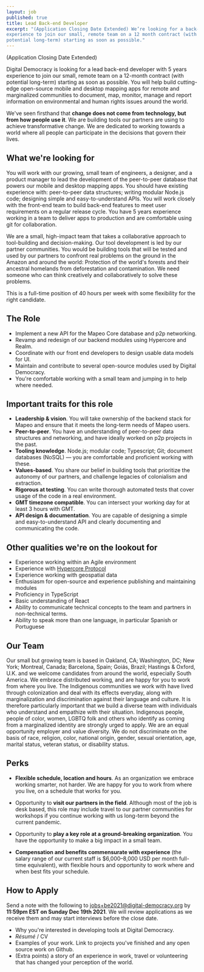 ```yaml
---
layout: job
published: true
title: Lead Back-end Developer 
excerpt: "(Application Closing Date Extended) We’re looking for a back-end developer with 5+ years
experience to join our small, remote team on a 12 month contract (with
potential long-term) starting as soon as possible."
---
```

(Application Closing Date Extended)

Digital Democracy is looking for a lead back-end developer with 5 years experience to join our small, remote team on a 12-month contract (with potential long-term) starting as soon as possible. You will help build cutting-edge open-source mobile and desktop mapping apps for remote and marginalized communities to document, map, monitor, manage and report information on environmental and human rights issues around the world.

We&#39;ve seen firsthand that **change does not come from technology, but from how people use it**. We are building tools our partners are using to achieve transformative change. We are dedicated to working towards a world where all people can participate in the decisions that govern their lives.

## What we&#39;re looking for

You will work with our growing, small team of engineers, a designer, and a product manager to lead the development of the peer-to-peer database that powers our mobile and desktop mapping apps. You should have existing experience with: peer-to-peer data structures; writing modular Node.js code; designing simple and easy-to-understand APIs. You will work closely with the front-end team to build back-end features to meet user requirements on a regular release cycle. You have 5 years experience working in a team to deliver apps to production and are comfortable using git for collaboration.

We are a small, high-impact team that takes a collaborative approach to tool-building and decision-making. Our tool development is led by our partner communities. You would be building tools that will be tested and used by our partners to confront real problems on the ground in the Amazon and around the world: Protection of the world&#39;s forests and their ancestral homelands from deforestation and contamination. We need someone who can think creatively and collaboratively to solve these problems.

This is a full-time position of 40 hours per week with some flexibility for the right candidate.

## The Role

- Implement a new API for the Mapeo Core database and p2p networking.
- Revamp and redesign of our backend modules using Hypercore and Realm.
- Coordinate with our front end developers to design usable data models for UI.
- Maintain and contribute to several open-source modules used by Digital Democracy.
- You&#39;re comfortable working with a small team and jumping in to help where needed.

## Important traits for this role

- **Leadership &amp; vision**. You will take ownership of the backend stack for Mapeo and ensure that it meets the long-term needs of Mapeo users.
- **Peer-to-peer**. You have an understanding of peer-to-peer data structures and networking, and have ideally worked on p2p projects in the past.
- **Tooling knowledge**. Node.js; modular code; Typescript; Git; document databases (NoSQL) — you are comfortable and proficient working with these.
- **Values-based**. You share our belief in building tools that prioritize the autonomy of our partners, and challenge legacies of colonialism and extraction.
- **Rigorous at testing**. You can write thorough automated tests that cover usage of the code in a real environment.
- **GMT timezone compatible**. You can intersect your working day for at least 3 hours with GMT.
- **API design &amp; documentation**. You are capable of designing a simple and easy-to-understand API and clearly documenting and communicating the code.

## Other qualities we&#39;re on the lookout for

- Experience working within an Agile environment
- Experience with [Hypercore Protocol](https://hypercore-protocol.org/)
- Experience working with geospatial data
- Enthusiasm for open-source and experience publishing and maintaining modules
- Proficiency in TypeScript
- Basic understanding of React
- Ability to communicate technical concepts to the team and partners in non-technical terms.
- Ability to speak more than one language, in particular Spanish or Portuguese

## Our Team

Our small but growing team is based in Oakland, CA; Washington, DC; New York; Montreal, Canada; Barcelona, Spain; Goiás, Brazil; Hastings &amp; Oxford, U.K. and we welcome candidates from around the world, especially South America. We embrace distributed working, and are happy for you to work from where you live. The Indigenous communities we work with have lived through colonization and deal with its effects everyday, along with marginalization and discrimination against their language and culture. It is therefore particularly important that we build a diverse team with individuals who understand and empathize with their situation. Indigenous people, people of color, women, LGBTQ folk and others who identify as coming from a marginalized identity are strongly urged to apply. We are an equal opportunity employer and value diversity. We do not discriminate on the basis of race, religion, color, national origin, gender, sexual orientation, age, marital status, veteran status, or disability status.

## Perks

- **Flexible schedule, location and hours**. As an organization we embrace working smarter, not harder. We are happy for you to work from where you live, on a schedule that works for you.

- Opportunity to **visit our partners in the field**. Although most of the job is desk based, this role may include travel to our partner communities for workshops if you continue working with us long-term beyond the current pandemic.

- Opportunity to **play a key role at a ground-breaking organization**. You have the opportunity to make a big impact in a small team.

- **Compensation and benefits commensurate with experience** (the salary range of our current staff is $6,000–8,000 USD per month full-time equivalent), with flexible hours and opportunity to work where and when best fits your schedule.

## How to Apply

Send a note with the following to [jobs+be2021@digital-democracy.org](mailto:jobs+be2021@digital-democracy.org) by **11:59pm EST on Sunday Dec 19th 2021**. We will review applications as we receive them and may start interviews before the close date.

- Why you&#39;re interested in developing tools at Digital Democracy.
- _Résumé_ / CV
- Examples of your work. Link to projects you&#39;ve finished and any open source work on Github.
- (Extra points) a story of an experience in work, travel or volunteering that has changed your perception of the world.
